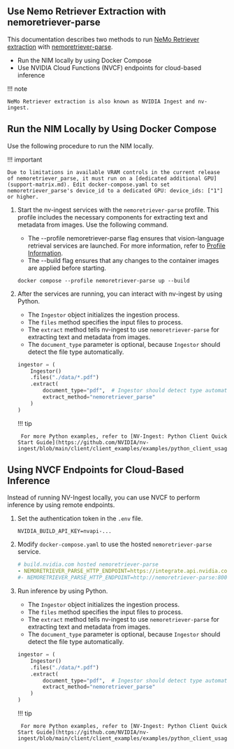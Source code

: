 ## Use Nemo Retriever Extraction with nemoretriever-parse

This documentation describes two methods to run [NeMo Retriever extraction](overview.md) 
with [nemoretriever-parse](https://build.nvidia.com/nvidia/nemoretriever-parse).

- Run the NIM locally by using Docker Compose
- Use NVIDIA Cloud Functions (NVCF) endpoints for cloud-based inference

!!! note

    NeMo Retriever extraction is also known as NVIDIA Ingest and nv-ingest.



## Run the NIM Locally by Using Docker Compose

Use the following procedure to run the NIM locally.

!!! important

    Due to limitations in available VRAM controls in the current release of nemoretriever_parse, it must run on a [dedicated additional GPU](support-matrix.md). Edit docker-compose.yaml to set nemoretriever_parse's device_id to a dedicated GPU: device_ids: ["1"] or higher.


1. Start the nv-ingest services with the `nemoretriever-parse` profile. This profile includes the necessary components for extracting text and metadata from images. Use the following command.

    - The --profile nemoretriever-parse flag ensures that vision-language retrieval services are launched.  For more information, refer to [Profile Information](quickstart-guide.md#profile-information).
    - The --build flag ensures that any changes to the container images are applied before starting.

    ```shell
    docker compose --profile nemoretriever-parse up --build
    ```

2. After the services are running, you can interact with nv-ingest by using Python.

    - The `Ingestor` object initializes the ingestion process.
    - The `files` method specifies the input files to process.
    - The `extract` method tells nv-ingest to use `nemoretriever-parse` for extracting text and metadata from images.
    - The `document_type` parameter is optional, because `Ingestor` should detect the file type automatically.

    ```python
    ingestor = (
        Ingestor()
        .files("./data/*.pdf")
        .extract(
            document_type="pdf",  # Ingestor should detect type automatically in most cases
            extract_method="nemoretriever_parse"
        )
    )
    ```

    !!! tip

        For more Python examples, refer to [NV-Ingest: Python Client Quick Start Guide](https://github.com/NVIDIA/nv-ingest/blob/main/client/client_examples/examples/python_client_usage.ipynb).


## Using NVCF Endpoints for Cloud-Based Inference

Instead of running NV-Ingest locally, you can use NVCF to perform inference by using remote endpoints.

1. Set the authentication token in the `.env` file.

    ```
    NVIDIA_BUILD_API_KEY=nvapi-...
    ```

2. Modify `docker-compose.yaml` to use the hosted `nemoretriever-parse` service.

    ```yaml
    # build.nvidia.com hosted nemoretriever-parse
    - NEMORETRIEVER_PARSE_HTTP_ENDPOINT=https://integrate.api.nvidia.com/v1/chat/completions
    #- NEMORETRIEVER_PARSE_HTTP_ENDPOINT=http://nemoretriever-parse:8000/v1/chat/completions
    ```

3. Run inference by using Python.

    - The `Ingestor` object initializes the ingestion process.
    - The `files` method specifies the input files to process.
    - The `extract` method tells nv-ingest to use `nemoretriever-parse` for extracting text and metadata from images.
    - The `document_type` parameter is optional, because `Ingestor` should detect the file type automatically.

    ```python
    ingestor = (
        Ingestor()
        .files("./data/*.pdf")
        .extract(
            document_type="pdf",  # Ingestor should detect type automatically in most cases
            extract_method="nemoretriever_parse"
        )
    )
    ```

    !!! tip

        For more Python examples, refer to [NV-Ingest: Python Client Quick Start Guide](https://github.com/NVIDIA/nv-ingest/blob/main/client/client_examples/examples/python_client_usage.ipynb).
